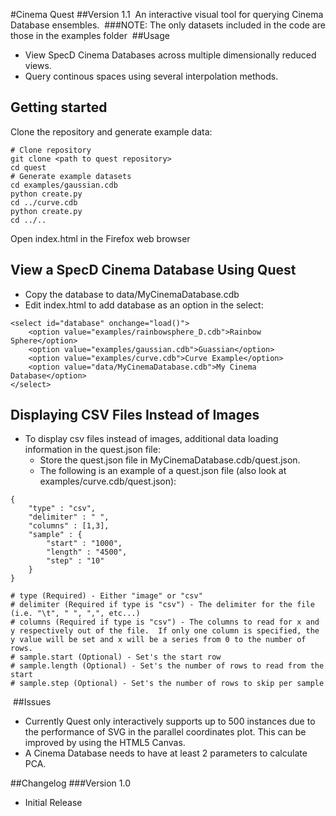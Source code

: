 #Cinema Quest
##Version 1.1
​
An interactive visual tool for querying Cinema Database ensembles.
​
###NOTE: The only datasets included in the code are those in the examples folder
​
##Usage
* View SpecD Cinema Databases across multiple dimensionally reduced views.
* Query continous spaces using several interpolation methods.


## Getting started

Clone the repository and generate example data:

```
# Clone repository
git clone <path to quest repository>
cd quest
# Generate example datasets
cd examples/gaussian.cdb
python create.py
cd ../curve.cdb
python create.py
cd ../..

```

Open index.html in the Firefox web browser

## View a SpecD Cinema Database Using Quest
* Copy the database to data/MyCinemaDatabase.cdb
* Edit index.html to add database as an option in the select:
```
<select id="database" onchange="load()">
	<option value="examples/rainbowsphere_D.cdb">Rainbow Sphere</option>
	<option value="examples/gaussian.cdb">Guassian</option>
	<option value="examples/curve.cdb">Curve Example</option>
	<option value="data/MyCinemaDatabase.cdb">My Cinema Database</option>
</select>
```

## Displaying CSV Files Instead of Images
* To display csv files instead of images, additional data loading information in the quest.json file:
  * Store the quest.json file in MyCinemaDatabase.cdb/quest.json.
  * The following is an example of a quest.json file (also look at examples/curve.cdb/quest.json):
```
{
	"type" : "csv",
	"delimiter" : " ",
	"columns" : [1,3],
	"sample" : {
		"start" : "1000",
		"length" : "4500",
		"step" : "10"
	}
}

# type (Required) - Either "image" or "csv"
# delimiter (Required if type is "csv") - The delimiter for the file (i.e. "\t", " ", ",", etc...)
# columns (Required if type is "csv") - The columns to read for x and y respectively out of the file.  If only one column is specified, the y value will be set and x will be a series from 0 to the number of rows.
# sample.start (Optional) - Set's the start row
# sample.length (Optional) - Set's the number of rows to read from the start
# sample.step (Optional) - Set's the number of rows to skip per sample

```
​
##Issues
* Currently Quest only interactively supports up to 500 instances due to the performance of SVG in the parallel coordinates plot.  This can be improved by using the HTML5 Canvas.
* A Cinema Database needs to have at least 2 parameters to calculate PCA.

##Changelog
###Version 1.0
 * Initial Release